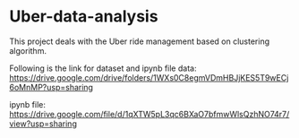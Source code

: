 # Uber-data-analysis
This project deals with the Uber ride management based on clustering algorithm.

Following is the link for dataset and ipynb file
 data: https://drive.google.com/drive/folders/1WXs0C8egmVDmHBJjKES5T9wECj6oMnMP?usp=sharing
 
 ipynb file: https://drive.google.com/file/d/1qXTW5pL3qc6BXaO7bfmwWlsQzhNO74r7/view?usp=sharing
